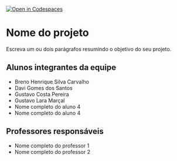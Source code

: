 [![Open in Codespaces](https://classroom.github.com/assets/launch-codespace-f4981d0f882b2a3f0472912d15f9806d57e124e0fc890972558857b51b24a6f9.svg)](https://classroom.github.com/open-in-codespaces?assignment_repo_id=10688411)
# Nome do projeto
Escreva um ou dois parágrafos resumindo o objetivo do seu projeto.

## Alunos integrantes da equipe

* Breno Henrique Silva Carvalho
* Davi Gomes dos Santos
* Gustavo Costa Pereira
* Gustavo Lara Marçal
* Nome completo do aluno 4
* Nome completo do aluno 4

## Professores responsáveis

* Nome completo do professor 1
* Nome completo do professor 2

